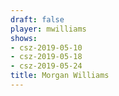 ```yaml
---
draft: false
player: mwilliams
shows:
- csz-2019-05-10
- csz-2019-05-18
- csz-2019-05-24
title: Morgan Williams
---
```


